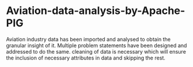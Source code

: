 # Aviation-data-analysis-by-Apache-PIG
Aviation industry data has been imported and analysed to obtain the granular insight of it. Multiple problem statements have been designed and addressed to do the same.
cleaning of data is necessary which will ensure the inclusion of necessary attributes in data and skipping the rest. 
